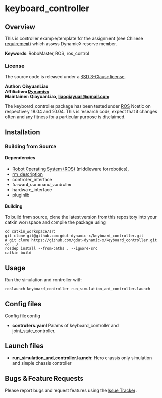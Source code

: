 # keyboard_controller

## Overview

This is controller example/template for the assignment (see Chinese [requirement](doc/requirement.md)) which assess
DynamicX reserve member.

**Keywords:** RoboMaster, ROS, ros_control

### License

The source code is released under a [BSD 3-Clause license](LICENSE).

**Author: QiayuanLiao<br />
Affiliation: [Dynamicx]()<br />
Maintainer: QiayuanLiao, liaoqiayuan@gmail.com**

The keyboard_controller package has been tested under [ROS] Noetic on respectively 18.04 and 20.04. This is
research code, expect that it changes often and any fitness for a particular purpose is disclaimed.

## Installation

### Building from Source

#### Dependencies

- [Robot Operating System (ROS)](http://wiki.ros.org) (middleware for robotics),
- [rm_description](https://github.com/YoujianWu/rm_description_for_task.git)
- controller_interface
- forward_command_controller
- hardware_interface
- pluginlib

#### Building

To build from source, clone the latest version from this repository into your catkin workspace and compile the package
using

	cd catkin_workspace/src
	git clone git@github.com:gdut-dynamic-x/keyboard_controller.git
    # git clone https://github.com/gdut-dynamic-x/keyboard_controller.git
	cd ../
	rosdep install --from-paths . --ignore-src
	catkin build

## Usage

Run the simulation and controller with:

	roslaunch keyboard_controller run_simulation_and_controller.launch

## Config files

Config file config

* **controllers.yaml**  Params of keyboard_controller and joint_state_controller.

## Launch files

* **run_simulation_and_controller.launch:** Hero chassis only simulation and simple chassis controller

## Bugs & Feature Requests

Please report bugs and request features using
the [Issue Tracker](https://github.com/gdut-dynamic-x/keyboard_controller/issues)
.

[ROS]: http://www.ros.org

